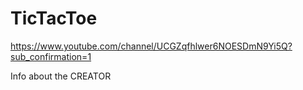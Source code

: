 # TicTacToe
https://www.youtube.com/channel/UCGZqfhlwer6NOESDmN9Yi5Q?sub_confirmation=1

Info about the CREATOR
